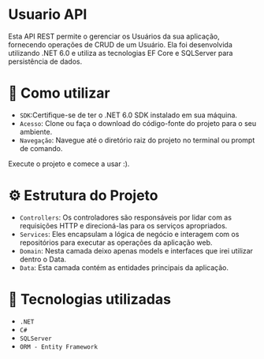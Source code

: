  
# Usuario API

Esta API REST permite o gerenciar os Usuários da sua aplicação, fornecendo operações de CRUD de um Usuário. Ela foi desenvolvida utilizando .NET 6.0 e utiliza as tecnologias EF Core e SQLServer para persistência de dados.

# :hammer: Como utilizar

- `SDK`:Certifique-se de ter o .NET 6.0 SDK instalado em sua máquina.
- `Acesso`: Clone ou faça o download do código-fonte do projeto para o seu ambiente.
- `Navegação`: Navegue até o diretório raiz do projeto no terminal ou prompt de comando.

Execute o projeto e comece a usar :).

# :gear: Estrutura do Projeto

- `Controllers`: Os controladores são responsáveis por lidar com as requisições HTTP e direcioná-las para os serviços apropriados.
- `Services`: Eles encapsulam a lógica de negócio e interagem com os repositórios para executar as operações da aplicação web.
- `Domain`: Nesta camada deixo apenas models e interfaces que irei utilizar dentro o Data.
- `Data`: Esta camada contém as entidades principais da aplicação.

# :rocket: Tecnologias utilizadas

- `.NET`
- `C#`
- `SQLServer`
- `ORM - Entity Framework`

